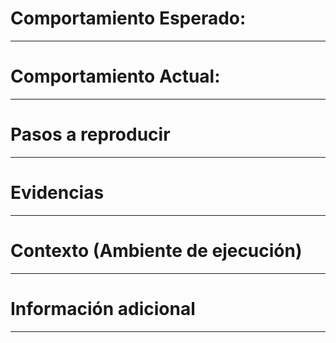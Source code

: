 # Comportamiento Esperado:
---
# Comportamiento Actual:
---
# Pasos a reproducir
---
# Evidencias
---
# Contexto (Ambiente de ejecución)
---
# Información adicional
---
